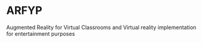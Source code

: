 # ARFYP

Augmented Reality for Virtual Classrooms and Virtual reality implementation for entertainment purposes

